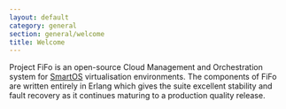 ```yaml
---
layout: default
category: general
section: general/welcome
title: Welcome
---
```


Project FiFo is an open-source Cloud Management and Orchestration system for [SmartOS](https://smartos.org) virtualisation environments. The components of FiFo are written entirely in Erlang which gives the suite excellent stability and fault recovery as it continues maturing to a production quality release.

